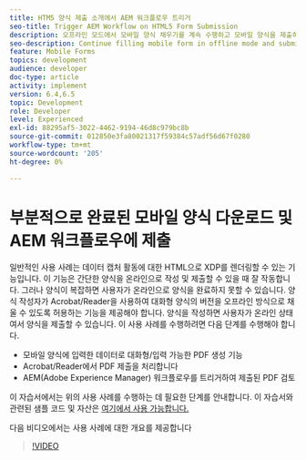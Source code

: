 ```yaml
---
title: HTM5 양식 제출 소개에서 AEM 워크플로우 트리거
seo-title: Trigger AEM Workflow on HTML5 Form Submission
description: 오프라인 모드에서 모바일 양식 채우기를 계속 수행하고 모바일 양식을 제출하여 AEM 워크플로우를 트리거합니다.
seo-description: Continue filling mobile form in offline mode and submit mobile form to trigger AEM workflow
feature: Mobile Forms
topics: development
audience: developer
doc-type: article
activity: implement
version: 6.4,6.5
topic: Development
role: Developer
level: Experienced
exl-id: 88295af5-3022-4462-9194-46d8c979bc8b
source-git-commit: 012850e3fa80021317f59384c57adf56d67f0280
workflow-type: tm+mt
source-wordcount: '205'
ht-degree: 0%

---
```


# 부분적으로 완료된 모바일 양식 다운로드 및 AEM 워크플로우에 제출

일반적인 사용 사례는 데이터 캡처 활동에 대한 HTML으로 XDP를 렌더링할 수 있는 기능입니다. 이 기능은 간단한 양식을 온라인으로 작성 및 제출할 수 있을 때 잘 작동합니다. 그러나 양식이 복잡하면 사용자가 온라인으로 양식을 완료하지 못할 수 있습니다. 양식 작성자가 Acrobat/Reader을 사용하여 대화형 양식의 버전을 오프라인 방식으로 채울 수 있도록 허용하는 기능을 제공해야 합니다. 양식을 작성하면 사용자가 온라인 상태여서 양식을 제출할 수 있습니다.
이 사용 사례를 수행하려면 다음 단계를 수행해야 합니다.

* 모바일 양식에 입력한 데이터로 대화형/입력 가능한 PDF 생성 기능
* Acrobat/Reader에서 PDF 제출을 처리합니다
* AEM(Adobe Experience Manager) 워크플로우를 트리거하여 제출된 PDF 검토

이 자습서에서는 위의 사용 사례를 수행하는 데 필요한 단계를 안내합니다. 이 자습서와 관련된 샘플 코드 및 자산은 [여기에서 사용 가능합니다.](part-four.md)

다음 비디오에서는 사용 사례에 대한 개요를 제공합니다

>[!VIDEO](https://video.tv.adobe.com/v/29677?quality=9&learn=on)
